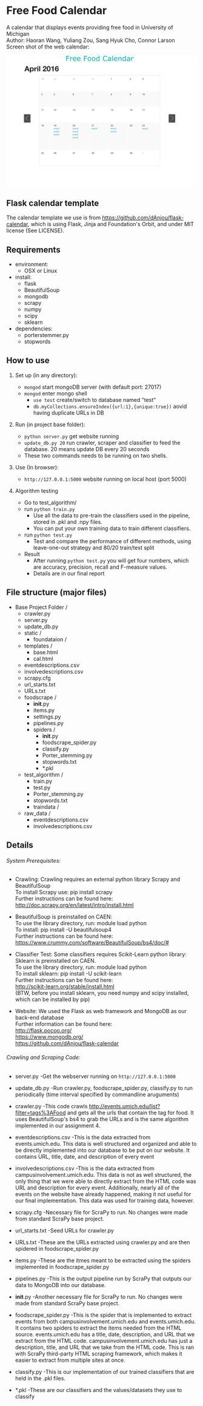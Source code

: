 Free Food Calendar
==============

A calendar that displays events providing free food in University of Michigan   
Author: Haoran Wang, Yuliang Zou, Sang Hyuk Cho, Connor Larson   
Screen shot of the web calendar:

![alt text](screenshot_cal.png "Screen shot of the web calendar")

## Flask calendar template
The calendar template we use is from https://github.com/dAnjou/flask-calendar, which is using Flask, Jinja and Foundation's Orbit, and under MIT license (See LICENSE).

## Requirements

* environment: 
	* OSX or Linux
* install:
	* flask
	* BeautifulSoup
	* mongodb
	* scrapy
	* numpy
	* scipy
	* sklearn
* dependencies:
    * porterstemmer.py
    * stopwords

## How to use

1. Set up (in any directory):
	* `mongod` start mongoDB server (with default port: 27017)
	* `mongod` enter mongo shell
		* `use test` create/switch to database named "test"
		* `db.myCollections.ensureIndex({url:1},{unique:true})` aovid having duplicate URLs in DB
2. Run (in project base folder):
	* `python server.py` get website running
	* `update_db.py 20` run crawler, scraper and classifier to feed the database. 20 means update DB every 20 seconds
    * These two commands needs to be running on two shells.

3. Use (In browser):
	* `http://127.0.0.1:5000` website running on local host (port 5000)

4. Algorithm testing 
    * Go to test_algorithm/
    * run `python train.py`
        * Use all the data to pre-train the classifiers used in the pipeline, stored in .pkl and .npy files.
        * You can put your own training data to train different classifiers.
    * run `python test.py`
        * Test and compare the performance of different methods, using leave-one-out strategy and 80/20 train/test split
    * Result
        * After running `python test.py` you will get four numbers, which are accuracy, precision, recall and F-measure values.
        * Details are in our final report

## File structure (major files)
* Base Project Folder /
    * crawler.py 
    * server.py
    * update_db.py
    * static /
        * foundataion /
    * templates /
        * base.html
        * cal.html
    * eventdescriptions.csv
    * involvedescriptions.csv
    * scrapy.cfg
    * url_starts.txt
    * URLs.txt
    * foodscrape /
        *  __init__.py
        *  items.py
        *  settings.py
        *  pipelines.py
        *  spiders / 
            * __init__.py
            * foodscrape_spider.py
            * classify.py
            * Porter_stemming.py
            * stopwords.txt
            * *.pkl
    * test_algorithm /
        * train.py
        * test.py
        * Porter_stemming.py
        * stopwords.txt
        * traindata /
    * raw_data /
        * eventdescriptions.csv
        * involvedescriptions.csv

## Details

###### System Prerequisites:

* Crawling: 
Crawling requires an external python library Scrapy and BeautifulSoup    
To install Scrapy use: pip install scrapy    
Further instructions can be found here:    
http://doc.scrapy.org/en/latest/intro/install.html    

* BeautifulSoup is preinstalled on CAEN:     
To use the library directory, run: module load python   
To install: pip install -U beautifulsoup4   
Further instructions can be found here:   
https://www.crummy.com/software/BeautifulSoup/bs4/doc/#   


* Classifier Test:
Some classifiers requires Scikit-Learn python library:    
Sklearn is preinstalled on CAEN.    
To use the library directory, run: module load python     
To install sklearn: pip install -U scikit-learn     
Further instructions can be found here:     
http://scikit-learn.org/stable/install.html   
(BTW, before you install sklearn, you need numpy and scipy installed, which can be installed by pip) 


* Website:
We used the Flask as web framework and MongoDB as our back-end database    
Further information can be found here:   
http://flask.pocoo.org/   
https://www.mongodb.org/   
https://github.com/dAnjou/flask-calendar


###### Crawling and Scraping Code:

* server.py
-Get the webserver running on `http://127.0.0.1:5000`

* update_db.py
-Run crawler.py, foodscrape_spider.py, classify.py to run periodically (time interval specified by commandline aruguments)

* crawler.py
-This code crawls http://events.umich.edu/list?filter=tags%3AFood and gets all the urls that contain the tag for food. 
It uses BeautifulSoup's bs4 to grab the URLs and is the same algorithm implemented in our assignment 4.

* eventdescriptions.csv
-This is the data extracted from events.umich.edu. This data is well structured and organized
and able to be directly implemented into our database to be put on our website. It contains URL, title, date, and description
of every event

* involvedescriptions.csv
-This is the data extracted from campusinvolvement.umich.edu. This data is not as well structured, the only thing that we were able to directly extract from the HTML code was URL and description for every event. Additionally, nearly all of the events on the website have already happened, making it not useful for our final implementation. This data was used for training data, however.

* scrapy.cfg
-Necessary file for ScraPy to run. No changes were made from standard ScraPy base project.

* url_starts.txt
-Seed URLs for crawler.py

* URLs.txt
-These are the URLs extracted using crawler.py and are then spidered in foodscrape_spider.py

* items.py
-These are the itmes meant to be extracted using the spiders implemented in foodscrape_spider.py

* pipelines.py
-This is the output pipeline run by ScraPy that outputs our data to MongoDB into our database.

* __init__.py
-Another necessary file for ScraPy to run. No changes were made from standard ScraPy base project.

* foodscrape_spider.py
-This is the spider that is implemented to extract events from both campusinvolvement.umich.edu and events.umich.edu. It contains two spiders to extract the items needed from the HTML source. events.umich.edu has a title, date, description, and URL that we extract from the HTML code. campusinvolvement.umich.edu has just a description, title, and URL that we take from the HTML code. This is ran with ScraPy third-party HTML scraping framework, which makes it easier to extract from multiple sites at once.

* classify.py
-This is our implementation of our trained classifiers that are held in the .pkl files.

* *.pkl
-These are our classifiers and the values/datasets they use to classify
